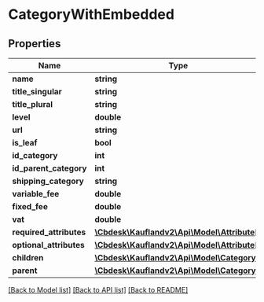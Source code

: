 # CategoryWithEmbedded

## Properties
Name | Type | Description | Notes
------------ | ------------- | ------------- | -------------
**name** | **string** |  | 
**title_singular** | **string** |  | 
**title_plural** | **string** |  | 
**level** | **double** |  | 
**url** | **string** |  | 
**is_leaf** | **bool** |  | 
**id_category** | **int** |  | 
**id_parent_category** | **int** |  | 
**shipping_category** | **string** |  | 
**variable_fee** | **double** |  | 
**fixed_fee** | **double** |  | 
**vat** | **double** |  | 
**required_attributes** | [**\Cbdesk\Kauflandv2\Api\Model\Attribute[]**](Attribute.md) |  | [optional] 
**optional_attributes** | [**\Cbdesk\Kauflandv2\Api\Model\Attribute[]**](Attribute.md) |  | [optional] 
**children** | [**\Cbdesk\Kauflandv2\Api\Model\Category[]**](Category.md) |  | [optional] 
**parent** | [**\Cbdesk\Kauflandv2\Api\Model\Category**](Category.md) |  | [optional] 

[[Back to Model list]](../../README.md#documentation-for-models) [[Back to API list]](../../README.md#documentation-for-api-endpoints) [[Back to README]](../../README.md)

